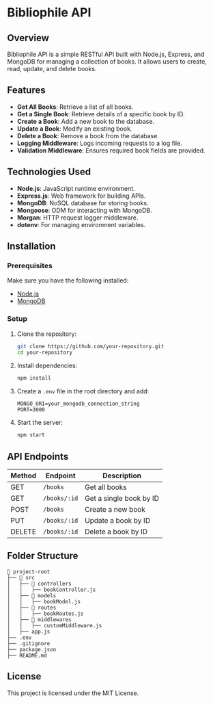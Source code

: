 # Bibliophile API

## Overview
Bibliophile API is a simple RESTful API built with Node.js, Express, and MongoDB for managing a collection of books. It allows users to create, read, update, and delete books.

## Features
- **Get All Books**: Retrieve a list of all books.
- **Get a Single Book**: Retrieve details of a specific book by ID.
- **Create a Book**: Add a new book to the database.
- **Update a Book**: Modify an existing book.
- **Delete a Book**: Remove a book from the database.
- **Logging Middleware**: Logs incoming requests to a log file.
- **Validation Middleware**: Ensures required book fields are provided.

## Technologies Used
- **Node.js**: JavaScript runtime environment.
- **Express.js**: Web framework for building APIs.
- **MongoDB**: NoSQL database for storing books.
- **Mongoose**: ODM for interacting with MongoDB.
- **Morgan**: HTTP request logger middleware.
- **dotenv**: For managing environment variables.

## Installation
### Prerequisites
Make sure you have the following installed:
- [Node.js](https://nodejs.org/)
- [MongoDB](https://www.mongodb.com/)

### Setup
1. Clone the repository:
   ```bash
   git clone https://github.com/your-repository.git
   cd your-repository
   ```
2. Install dependencies:
   ```bash
   npm install
   ```
3. Create a `.env` file in the root directory and add:
   ```env
   MONGO_URI=your_mongodb_connection_string
   PORT=3000
   ```
4. Start the server:
   ```bash
   npm start
   ```

## API Endpoints

| Method | Endpoint         | Description              |
|--------|-----------------|--------------------------|
| GET    | `/books`        | Get all books            |
| GET    | `/books/:id`    | Get a single book by ID  |
| POST   | `/books`        | Create a new book        |
| PUT    | `/books/:id`    | Update a book by ID      |
| DELETE | `/books/:id`    | Delete a book by ID      |

## Folder Structure
```
📂 project-root
├── 📂 src
│   ├── 📂 controllers
│   │   ├── bookController.js
│   ├── 📂 models
│   │   ├── bookModel.js
│   ├── 📂 routes
│   │   ├── bookRoutes.js
│   ├── 📂 middlewares
│   │   ├── customMiddleware.js
│   ├── app.js
├── .env
├── .gitignore
├── package.json
├── README.md
```


## License
This project is licensed under the MIT License.

